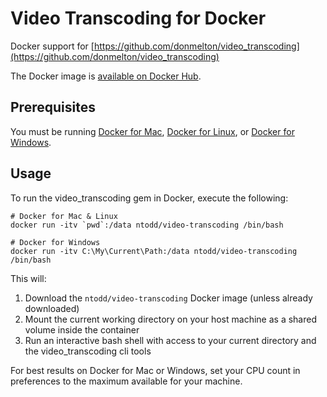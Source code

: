 # Video Transcoding for Docker

Docker support for [https://github.com/donmelton/video_transcoding](https://github.com/donmelton/video_transcoding)

The Docker image is [available on Docker Hub](https://hub.docker.com/r/ntodd/video-transcoding/).

## Prerequisites

You must be running [Docker for Mac](https://docs.docker.com/engine/installation/mac/), [Docker for Linux](https://docs.docker.com/engine/installation/linux/), or [Docker for Windows](https://docs.docker.com/engine/installation/windows/).

## Usage

To run the video_transcoding gem in Docker, execute the following:

```
# Docker for Mac & Linux
docker run -itv `pwd`:/data ntodd/video-transcoding /bin/bash

# Docker for Windows
docker run -itv C:\My\Current\Path:/data ntodd/video-transcoding /bin/bash
```

This will:
1. Download the `ntodd/video-transcoding` Docker image (unless already downloaded)
2. Mount the current working directory on your host machine as a shared volume inside the container
3. Run an interactive bash shell with access to your current directory and the video_transcoding cli tools

For best results on Docker for Mac or Windows, set your CPU count in preferences to the maximum available for your machine.
